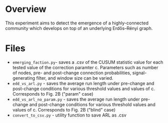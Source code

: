 # Overview

This experiment aims to detect the emergence of a highly-connected community which develops on top of an underlying Erdős–Rényi graph. 

# Files

- `emerging_faction.py`- saves a .csv of the CUSUM statistic value for each tested value of the correction paramter c. Parameters such as number of nodes, pre- and post-change connection probabilities,
signal-generating filter, and window size can be varied.
- `edd_vs_arl.py` - saves the average run length under pre-change and post-change conditions for various threshold values and values of c. Corresponds to Fig. 2B ("param" case)
- `edd_vs_arl_no_param.py` - saves the average run length under pre-change and post-change conditions for various threshold values and values of c. Corresponds to Fig. 2B ("blind" case)
- `convert_to_csv.py` - utility function to save ARL as .csv
